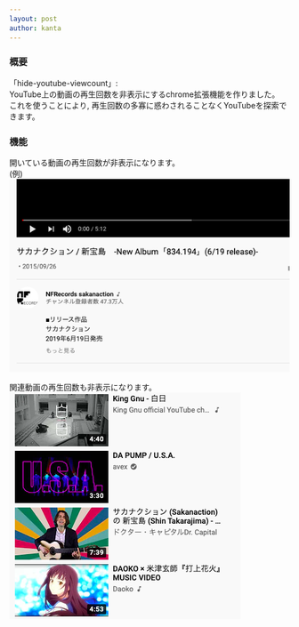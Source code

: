 ```yaml
---
layout: post
author: kanta
---
```

### 概要
「hide-youtube-viewcount」:  
YouTube上の動画の再生回数を非表示にするchrome拡張機能を作りました。  
これを使うことにより, 再生回数の多寡に惑わされることなくYouTubeを探索できます。

### 機能
開いている動画の再生回数が非表示になります。  
(例)  
![sample1](/assets/images/hide-youtube-viewcount/sample1.png)
  

関連動画の再生回数も非表示になります。  
![sample2](/assets/images/hide-youtube-viewcount/sample2.png)

